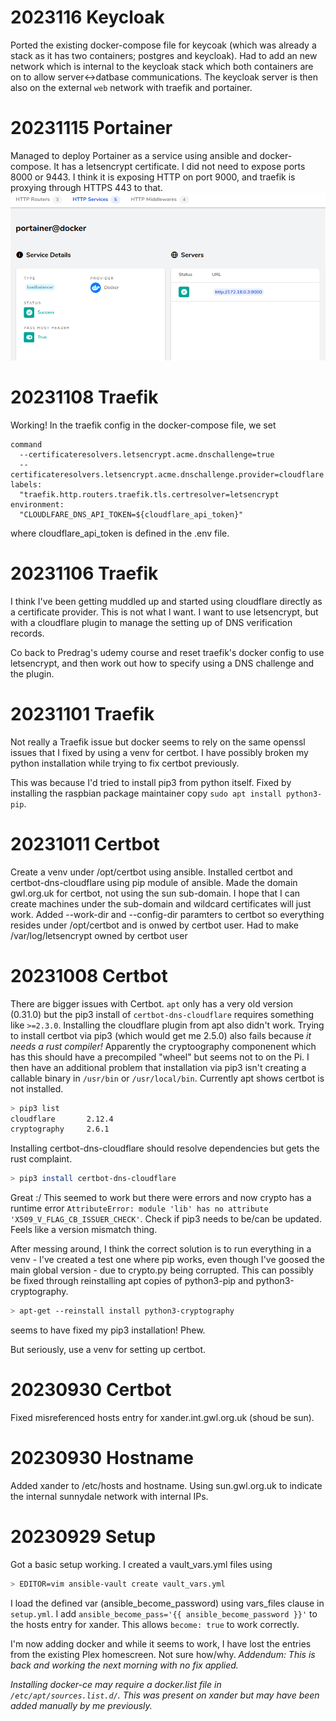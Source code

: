 # 2023116 Keycloak
Ported the existing docker-compose file for keycoak (which was already a stack as it has two containers; postgres and keycloak). Had to add an new network which is internal to the keycloak stack which both containers are on to allow server<->datbase communications. The keycloak server is then also on the external ```web``` network with traefik and portainer.

# 20231115 Portainer
Managed to deploy Portainer as a service using ansible and docker-compose. It has a letsencrypt certificate.
I did not need to expose ports 8000 or 9443. I think it is exposing HTTP on port 9000, and traefik is proxying through HTTPS 443 to that.
![view of portainer http service in traefik showing port 9000 in use](images/traefik-portainer-httpservices.png)

# 20231108 Traefik
Working! In the traefik config in the docker-compose file, we set 

```
command
  --certificateresolvers.letsencrypt.acme.dnschallenge=true
  --certificateresolvers.letsencrypt.acme.dnschallenge.provider=cloudflare
labels:
  "traefik.http.routers.traefik.tls.certresolver=letsencrypt
environment:
  "CLOUDLFARE_DNS_API_TOKEN=${cloudflare_api_token}"
```
where cloudflare_api_token is defined in the .env file.

# 20231106 Traefik
I think I've been getting muddled up and started using cloudflare directly as a certificate provider. This is not what I want. I want to use letsencrypt, but with a cloudflare plugin to manage the setting up of DNS verification records.

Co back to Predrag's udemy course and reset traefik's docker config to use letsencrypt, and then work out how to specify using a DNS challenge and the plugin.

# 20231101 Traefik
Not really a Traefik issue but docker seems to rely on the same openssl issues that I fixed by using a venv for certbot. I have possibly broken my python installation while trying to fix certbot previously.

This was because I'd tried to install pip3 from python itself. Fixed by installing the raspbian package maintainer copy ```sudo apt install python3-pip```.

# 20231011 Certbot
Create a venv under /opt/certbot using ansible.
Installed certbot and certbot-dns-cloudflare using pip module of ansible.
Made the domain gwl.org.uk for certbot, not using the sun sub-domain. I hope that I can create machines under the sub-domain and wildcard certificates will just work.
Added --work-dir and --config-dir paramters to certbot so everything resides under /opt/certbot and is onwed by certbot user.
Had to make /var/log/letsencrypt owned by certbot user
# 20231008 Certbot
There are bigger issues with Certbot. ```apt``` only has a very old version (0.31.0) but the pip3 install of ```certbot-dns-cloudflare``` requires something like ```>=2.3.0```. Installing the cloudflare plugin from apt also didn't work.
Trying to install certbot via pip3 (which would get me 2.5.0) also fails because *it needs a rust compiler!* Apparently the cryptoography componenent which has this should have a precompiled "wheel" but seems not to on the Pi. I then have an additional problem that installation via pip3 isn't creating a callable binary in ```/usr/bin``` or ```/usr/local/bin```.
Currently apt shows certbot is not installed.
```bash
> pip3 list
cloudflare       2.12.4
cryptography     2.6.1
```
Installing certbot-dns-cloudflare should resolve dependencies but gets the rust complaint.
```bash
> pip3 install certbot-dns-cloudflare
```
Great :/ This seemed to work but there were errors and now crypto has a runtime error
```AttributeError: module 'lib' has no attribute 'X509_V_FLAG_CB_ISSUER_CHECK'```.
Check if pip3 needs to be/can be updated. Feels like a version mismatch thing.

After messing around, I think the correct solution is to run everything in a venv - I've created a test one where pip works, even though I've goosed the main global version - due to crypto.py being corrupted. This can possibly be fixed through reinstalling apt copies of python3-pip and python3-cryptography.
```bash
> apt-get --reinstall install python3-cryptography
```
seems to have fixed my pip3 installation! Phew.

But seriously, use a venv for setting up certbot.


# 20230930 Certbot
Fixed misreferenced hosts entry for xander.int.gwl.org.uk (shoud be sun).
# 20230930 Hostname
Added xander to /etc/hosts and hostname. Using sun.gwl.org.uk to indicate the internal sunnydale network with internal IPs.
# 20230929 Setup
Got a basic setup working. I created a vault_vars.yml files using
```bash
> EDITOR=vim ansible-vault create vault_vars.yml
```
I load the defined var (ansible_become_password) using vars_files clause in ```setup.yml```.
I add ```ansible_become_pass='{{ ansible_become_password }}'``` to the hosts entry for xander. This allows ```become: true``` to work correctly.

I'm now adding docker and while it seems to work, I have lost the entries from the existing Plex homescreen. Not sure how/why. *Addendum: This is back and working the next morning with no fix applied.*

*Installing docker-ce may require a docker.list file in ```/etc/apt/sources.list.d/```. This was present on xander but may have been added manually by me previously.*
